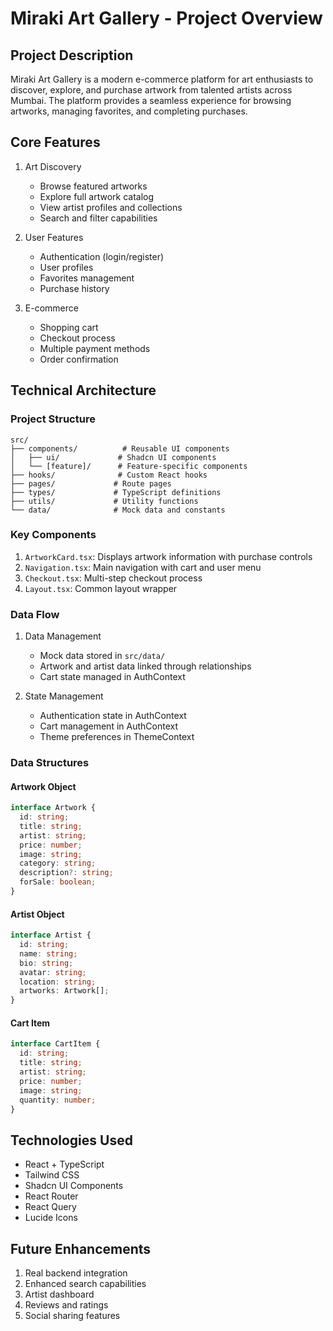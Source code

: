 
# Miraki Art Gallery - Project Overview

## Project Description
Miraki Art Gallery is a modern e-commerce platform for art enthusiasts to discover, explore, and purchase artwork from talented artists across Mumbai. The platform provides a seamless experience for browsing artworks, managing favorites, and completing purchases.

## Core Features
1. Art Discovery
   - Browse featured artworks
   - Explore full artwork catalog
   - View artist profiles and collections
   - Search and filter capabilities

2. User Features
   - Authentication (login/register)
   - User profiles
   - Favorites management
   - Purchase history

3. E-commerce
   - Shopping cart
   - Checkout process
   - Multiple payment methods
   - Order confirmation

## Technical Architecture

### Project Structure
```
src/
├── components/          # Reusable UI components
│   ├── ui/             # Shadcn UI components
│   └── [feature]/      # Feature-specific components
├── hooks/              # Custom React hooks
├── pages/             # Route pages
├── types/             # TypeScript definitions
├── utils/             # Utility functions
└── data/              # Mock data and constants
```

### Key Components
1. `ArtworkCard.tsx`: Displays artwork information with purchase controls
2. `Navigation.tsx`: Main navigation with cart and user menu
3. `Checkout.tsx`: Multi-step checkout process
4. `Layout.tsx`: Common layout wrapper

### Data Flow
1. Data Management
   - Mock data stored in `src/data/`
   - Artwork and artist data linked through relationships
   - Cart state managed in AuthContext

2. State Management
   - Authentication state in AuthContext
   - Cart management in AuthContext
   - Theme preferences in ThemeContext

### Data Structures

#### Artwork Object
```typescript
interface Artwork {
  id: string;
  title: string;
  artist: string;
  price: number;
  image: string;
  category: string;
  description?: string;
  forSale: boolean;
}
```

#### Artist Object
```typescript
interface Artist {
  id: string;
  name: string;
  bio: string;
  avatar: string;
  location: string;
  artworks: Artwork[];
}
```

#### Cart Item
```typescript
interface CartItem {
  id: string;
  title: string;
  artist: string;
  price: number;
  image: string;
  quantity: number;
}
```

## Technologies Used
- React + TypeScript
- Tailwind CSS
- Shadcn UI Components
- React Router
- React Query
- Lucide Icons

## Future Enhancements
1. Real backend integration
2. Enhanced search capabilities
3. Artist dashboard
4. Reviews and ratings
5. Social sharing features
